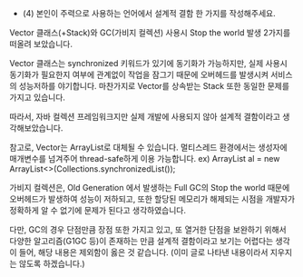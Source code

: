 - (4) 본인이 주력으로 사용하는 언어에서 설계적 결함 한 가지를 작성해주세요.

Vector 클래스(+Stack)와 GC(가비지 컬렉션) 사용시 Stop the world 발생 2가지를 떠올려 보았습니다.

Vector 클래스는 synchronized 키워드가 있기에 동기화가 가능하지만, 실제 사용시 동기화가 필요한지 여부에 관계없이 작업을 잠그기 때문에 오버헤드를 발생시켜 서비스의 성능저하를 야기합니다. 마찬가지로 Vector를 상속받는 Stack 또한 동일한 문제를 가지고 있습니다.

따라서, 자바 컬렉션 프레임워크지만 실제 개발에 사용되지 않아 설계적 결함이라고 생각해보았습니다.

참고로, Vector는 ArrayList로 대체될 수 있습니다. 멀티스레드 환경에서는 생성자에 매개변수를 넘겨주어 thread-safe하게 이용 가능합니다. 
ex) ArrayList<T> al = new ArrayList<>(Collections.synchronizedList());


가비지 컬렉션은, Old Generation 에서 발생하는 Full GC의 Stop the world 때문에 오버헤드가 발생하여 성능이 저하되고, 또한 할당된 메모리가 해제되는 시점을 개발자가 정확하게 알 수 없기에 문제가 된다고 생각하였습니다.

다만, GC의 경우 단점만큼 장점 또한 가지고 있고, 또 열거한 단점을 보완하기 위해서 다양한 알고리즘(G1GC 등)이 존재하는 만큼
설계적 결함이라고 보기는 어렵다는 생각이 들어, 해당 내용은 제외함이 옳은 것 같습니다.
(이미 글로 나타낸 내용이라서 지우지는 않도록 하겠습니다.)
